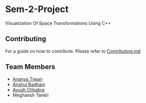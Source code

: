 # Sem-2-Project
Visualization Of Space Transformations Using C++

## Contributing
For a guide on how to contribute. Please refer to [Contributing.md](https://github.com/anshulbadhani/Sem-2-Project/blob/main/CONTRIBUTING.md)

## Team Members
- [Ananya Tiwari](https://github.com/ananyatiwari05)
- [Anshul Badhani](https://github.com/anshulbadhani)
- [Ayush Chhabra](https://github.com/ayushchhabra30)
- Meghansh Tambi
